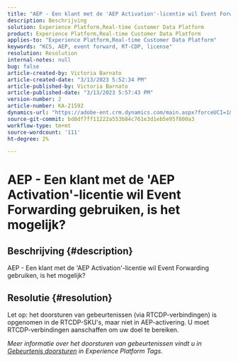 ```yaml
---
title: "AEP - Een klant met de 'AEP Activation'-licentie wil Event Forwarding gebruiken, is het mogelijk?"
description: Beschrijving
solution: Experience Platform,Real-time Customer Data Platform
product: Experience Platform,Real-time Customer Data Platform
applies-to: "Experience Platform,Real-time Customer Data Platform"
keywords: "KCS, AEP, event forward, RT-CDP, license"
resolution: Resolution
internal-notes: null
bug: false
article-created-by: Victoria Barnato
article-created-date: "3/13/2023 5:52:34 PM"
article-published-by: Victoria Barnato
article-published-date: "3/13/2023 5:57:43 PM"
version-number: 2
article-number: KA-21592
dynamics-url: "https://adobe-ent.crm.dynamics.com/main.aspx?forceUCI=1&pagetype=entityrecord&etn=knowledgearticle&id=dd872bd5-c7c1-ed11-83ff-6045bd006079"
source-git-commit: bd8df7ff11222a553b84c761e3d1eb5e95f800a3
workflow-type: tm+mt
source-wordcount: '111'
ht-degree: 2%

---
```


# AEP - Een klant met de &#39;AEP Activation&#39;-licentie wil Event Forwarding gebruiken, is het mogelijk?

## Beschrijving {#description}

AEP - Een klant met de &#39;AEP Activation&#39;-licentie wil Event Forwarding gebruiken, is het mogelijk?

## Resolutie {#resolution}


Let op: het doorsturen van gebeurtenissen (via RTCDP-verbindingen) is opgenomen in de RTCDP-SKU&#39;s, maar niet in AEP-activering.
U moet RTCDP-verbindingen aanschaffen om uw doel te bereiken.

*Meer informatie over het doorsturen van gebeurtenissen vindt u in [Gebeurtenis doorsturen](https://experienceleague.adobe.com/docs/experience-platform/tags/event-forwarding/overview.html?lang=en) in Experience Platform Tags.*


